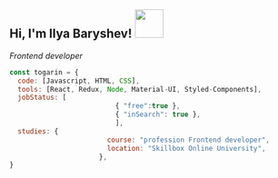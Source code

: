 <h2> Hi, I'm Ilya Baryshev! <img src="https://media.giphy.com/media/MeJgB3yMMwIaHmKD4z/giphy.gif" width="50"></h2>
<p><em>Frontend developer</em></p>

```javascript
const togarin = {
  code: [Javascript, HTML, CSS],
  tools: [React, Redux, Node, Material-UI, Styled-Components],
  jobStatus: [
                          { "free":true },
                          { "inSearch": true },
                          ],
  studies: {
                        course: "profession Frontend developer",
                        location: "Skillbox Online University",
                      },
}
```
